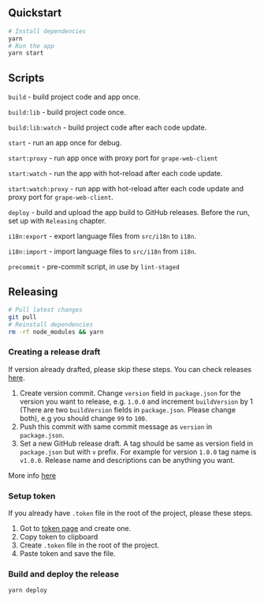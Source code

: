 ## Quickstart

```bash
# Install dependencies
yarn
# Run the app
yarn start
```

## Scripts

`build` - build project code and app once.

`build:lib` - build project code once.

`build:lib:watch` - build project code after each code update.

`start` - run an app once for debug.

`start:proxy` - run app once with proxy port for `grape-web-client`

`start:watch` - run the app with hot-reload after each code update.

`start:watch:proxy` - run app with hot-reload after each code update and proxy port for `grape-web-client`.

`deploy` - build and upload the app build to GitHub releases. Before the run, set up with `Releasing` chapter.

`i18n:export` - export language files from `src/i18n` to `i18n`.

`i18n:import` - import language files to `src/i18n` from `i18n`.

`precommit` - pre-commit script, in use by `lint-staged`

## Releasing

```bash
# Pull latest changes
git pull
# Reinstall dependencies
rm -rf node_modules && yarn
```

### Creating a release draft

If version already drafted, please skip these steps.
You can check releases [here](https://github.com/ubergrape/grape-electron/releases).

1. Create version commit. Change `version` field in `package.json` for the version you want to release, e.g. `1.0.0` and increment `buildVersion` by 1 (There are two `buildVersion` fields in `package.json`. Please change both), e.g you should change `99` to `100`.
2. Push this commit with same commit message as `version` in `package.json`.
3. Set a new GitHub release draft. A tag should be same as version field in `package.json` but with `v` prefix. For example for version `1.0.0` tag name is `v1.0.0`. Release name and descriptions can be anything you want.

More info [here](https://www.electron.build/configuration/publish.html#recommended-github-releases-workflow)

### Setup token

If you already have `.token` file in the root of the project, please these steps.

1. Got to [token page](https://github.com/settings/tokens) and create one.
2. Copy token to clipboard
3. Create `.token` file in the root of the project.
4. Paste token and save the file.

### Build and deploy the release

```bash
yarn deploy
```

